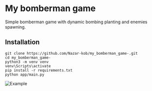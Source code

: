 # My bomberman game

Simple bomberman game with dynamic bombing planting and enemies spawning.

## Installation

```Shell
git clone https://github.com/Nazar-kob/my_bomberman_game-.git
cd my_bomberman_game-
python3 -m venv venv
venv\Scripts\activate
pip install -r requirements.txt
python app/main.py
```

![Example](https://user-images.githubusercontent.com/80070761/154242811-d5105c93-d899-4733-abcf-55449d382871.gif)